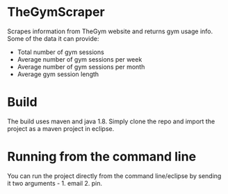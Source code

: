 # TheGymScraper

Scrapes information from TheGym website and returns gym usage info. Some of the data it can provide:

* Total number of gym sessions
* Average number of gym sessions per week
* Average number of gym sessions per month
* Average gym session length

# Build

The build uses maven and java 1.8. Simply clone the repo and import the project as a maven project in eclipse.

# Running from the command line

You can run the project directly from the command line/eclipse by sending it two arguments - 1. email 2. pin.
